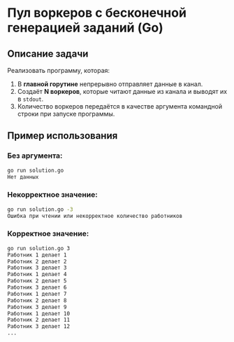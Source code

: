 # Пул воркеров с бесконечной генерацией заданий (Go)

## Описание задачи
Реализовать программу, которая:
1. В **главной горутине** непрерывно отправляет данные в канал.
2. Создаёт **N воркеров**, которые читают данные из канала и выводят их в `stdout`.
3. Количество воркеров передаётся в качестве аргумента командной строки при запуске программы.

## Пример использования

### Без аргумента:
```bash
go run solution.go
Нет данных
```

### Некорректное значение:
```bash
go run solution.go -3
Ошибка при чтении или некорректное количество работников
```

### Корректное значение:
```bash
go run solution.go 3
Работник 1 делает 1
Работник 2 делает 2
Работник 3 делает 3
Работник 1 делает 4
Работник 2 делает 5
Работник 3 делает 6
Работник 1 делает 7
Работник 2 делает 8
Работник 3 делает 9
Работник 1 делает 10
Работник 2 делает 11
Работник 3 делает 12
...
```